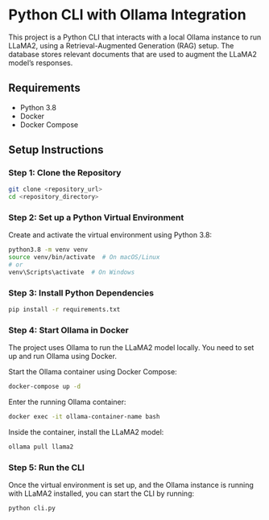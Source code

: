 # Python CLI with Ollama Integration

This project is a Python CLI that interacts with a local Ollama instance to run LLaMA2, using a Retrieval-Augmented Generation (RAG) setup. The database stores relevant documents that are used to augment the LLaMA2 model’s responses.

## Requirements

- Python 3.8
- Docker
- Docker Compose

## Setup Instructions

### Step 1: Clone the Repository

```bash
git clone <repository_url>
cd <repository_directory>
```

### Step 2: Set up a Python Virtual Environment

Create and activate the virtual environment using Python 3.8:

```bash
python3.8 -m venv venv
source venv/bin/activate  # On macOS/Linux
# or
venv\Scripts\activate  # On Windows
```

### Step 3: Install Python Dependencies

```bash
pip install -r requirements.txt
```

### Step 4: Start Ollama in Docker

The project uses Ollama to run the LLaMA2 model locally. You need to set up and run Ollama using Docker.

Start the Ollama container using Docker Compose:

```bash
docker-compose up -d
```

Enter the running Ollama container:

```bash
docker exec -it ollama-container-name bash
```

Inside the container, install the LLaMA2 model:

```bash
ollama pull llama2
```

### Step 5: Run the CLI

Once the virtual environment is set up, and the Ollama instance is running with LLaMA2 installed, you can start the CLI by running:

```bash
python cli.py
```
